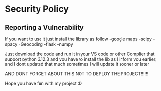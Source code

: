 # Security Policy

## Reporting a Vulnerability

If you want to use it just install the library as follow
-google maps
-scipy
-spacy
-Geocoding
-flask
-numpy

Just download the code and run it in your VS code or other Complier that support python 3.12.3 and you have to install the lib as I inform you earlier, and I dont updated that much sometimes I will update it sooner or later

AND DONT FORGET ABOUT THIS NOT TO DEPLOY THE PROJECT!!!!!!

Hope you have fun with my project :D
